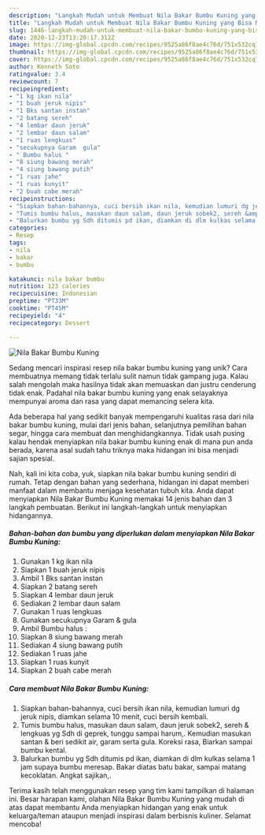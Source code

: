 ```yaml
---
description: "Langkah Mudah untuk Membuat Nila Bakar Bumbu Kuning yang Bisa Manjain Lidah"
title: "Langkah Mudah untuk Membuat Nila Bakar Bumbu Kuning yang Bisa Manjain Lidah"
slug: 1446-langkah-mudah-untuk-membuat-nila-bakar-bumbu-kuning-yang-bisa-manjain-lidah
date: 2020-12-23T13:20:17.312Z
image: https://img-global.cpcdn.com/recipes/9525a86f8ae4c76d/751x532cq70/nila-bakar-bumbu-kuning-foto-resep-utama.jpg
thumbnail: https://img-global.cpcdn.com/recipes/9525a86f8ae4c76d/751x532cq70/nila-bakar-bumbu-kuning-foto-resep-utama.jpg
cover: https://img-global.cpcdn.com/recipes/9525a86f8ae4c76d/751x532cq70/nila-bakar-bumbu-kuning-foto-resep-utama.jpg
author: Kenneth Soto
ratingvalue: 3.4
reviewcount: 7
recipeingredient:
- "1 kg ikan nila"
- "1 buah jeruk nipis"
- "1 Bks santan instan"
- "2 batang sereh"
- "4 lembar daun jeruk"
- "2 lembar daun salam"
- "1 ruas lengkuas"
- "secukupnya Garam  gula"
- " Bumbu halus "
- "8 siung bawang merah"
- "4 siung bawang putih"
- "1 ruas jahe"
- "1 ruas kunyit"
- "2 buah cabe merah"
recipeinstructions:
- "Siapkan bahan-bahannya, cuci bersih ikan nila, kemudian lumuri dg jeruk nipis, diamkan selama 10 menit, cuci bersih kembali."
- "Tumis bumbu halus, masukan daun salam, daun jeruk sobek2, sereh &amp; lengkuas yg Sdh di geprek, tunggu sampai harum,. Kemudian masukan santan &amp; beri sedikit air, garam serta gula. Koreksi rasa, Biarkan sampai bumbu kental."
- "Balurkan bumbu yg Sdh ditumis pd ikan, diamkan di dlm kulkas selama 1 jam supaya bumbu meresap. Bakar diatas batu bakar, sampai matang kecoklatan. Angkat sajikan,."
categories:
- Resep
tags:
- nila
- bakar
- bumbu

katakunci: nila bakar bumbu 
nutrition: 123 calories
recipecuisine: Indonesian
preptime: "PT33M"
cooktime: "PT45M"
recipeyield: "4"
recipecategory: Dessert

---
```



![Nila Bakar Bumbu Kuning](https://img-global.cpcdn.com/recipes/9525a86f8ae4c76d/751x532cq70/nila-bakar-bumbu-kuning-foto-resep-utama.jpg)

Sedang mencari inspirasi resep nila bakar bumbu kuning yang unik? Cara membuatnya memang tidak terlalu sulit namun tidak gampang juga. Kalau salah mengolah maka hasilnya tidak akan memuaskan dan justru cenderung tidak enak. Padahal nila bakar bumbu kuning yang enak selayaknya mempunyai aroma dan rasa yang dapat memancing selera kita.

Ada beberapa hal yang sedikit banyak mempengaruhi kualitas rasa dari nila bakar bumbu kuning, mulai dari jenis bahan, selanjutnya pemilihan bahan segar, hingga cara membuat dan menghidangkannya. Tidak usah pusing kalau hendak menyiapkan nila bakar bumbu kuning enak di mana pun anda berada, karena asal sudah tahu triknya maka hidangan ini bisa menjadi sajian spesial.




Nah, kali ini kita coba, yuk, siapkan nila bakar bumbu kuning sendiri di rumah. Tetap dengan bahan yang sederhana, hidangan ini dapat memberi manfaat dalam membantu menjaga kesehatan tubuh kita. Anda dapat menyiapkan Nila Bakar Bumbu Kuning memakai 14 jenis bahan dan 3 langkah pembuatan. Berikut ini langkah-langkah untuk menyiapkan hidangannya.

<!--inarticleads1-->

##### Bahan-bahan dan bumbu yang diperlukan dalam menyiapkan Nila Bakar Bumbu Kuning:

1. Gunakan 1 kg ikan nila
1. Siapkan 1 buah jeruk nipis
1. Ambil 1 Bks santan instan
1. Siapkan 2 batang sereh
1. Siapkan 4 lembar daun jeruk
1. Sediakan 2 lembar daun salam
1. Gunakan 1 ruas lengkuas
1. Gunakan secukupnya Garam &amp; gula
1. Ambil  Bumbu halus :
1. Siapkan 8 siung bawang merah
1. Sediakan 4 siung bawang putih
1. Sediakan 1 ruas jahe
1. Siapkan 1 ruas kunyit
1. Siapkan 2 buah cabe merah




<!--inarticleads2-->

##### Cara membuat Nila Bakar Bumbu Kuning:

1. Siapkan bahan-bahannya, cuci bersih ikan nila, kemudian lumuri dg jeruk nipis, diamkan selama 10 menit, cuci bersih kembali.
1. Tumis bumbu halus, masukan daun salam, daun jeruk sobek2, sereh &amp; lengkuas yg Sdh di geprek, tunggu sampai harum,. Kemudian masukan santan &amp; beri sedikit air, garam serta gula. Koreksi rasa, Biarkan sampai bumbu kental.
1. Balurkan bumbu yg Sdh ditumis pd ikan, diamkan di dlm kulkas selama 1 jam supaya bumbu meresap. Bakar diatas batu bakar, sampai matang kecoklatan. Angkat sajikan,.




Terima kasih telah menggunakan resep yang tim kami tampilkan di halaman ini. Besar harapan kami, olahan Nila Bakar Bumbu Kuning yang mudah di atas dapat membantu Anda menyiapkan hidangan yang enak untuk keluarga/teman ataupun menjadi inspirasi dalam berbisnis kuliner. Selamat mencoba!
